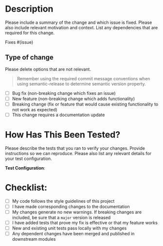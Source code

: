 # Description

Please include a summary of the change and which issue is fixed. Please also include relevant motivation and context. List any dependencies that are required for this change.

Fixes #(issue)

## Type of change

Please delete options that are not relevant.

> Remember using the required commit message conventions when using semantic-release to determine semantic version property.

- [ ] Bug fix (non-breaking change which fixes an issue)
- [ ] New feature (non-breaking change which adds functionality)
- [ ] Breaking change (fix or feature that would cause existing functionality to not work as expected)
- [ ] This change requires a documentation update

# How Has This Been Tested?

Please describe the tests that you ran to verify your changes. Provide instructions so we can reproduce. Please also list any relevant details for your test configuration.

**Test Configuration**:

<!-- specify test configuration if needed -->

# Checklist:

- [ ] My code follows the style guidelines of this project
- [ ] I have made corresponding changes to the documentation
- [ ] My changes generate no new warnings. If breaking changes are included, be sure that a `major` version is released
- [ ] I have added tests that prove my fix is effective or that my feature works
- [ ] New and existing unit tests pass locally with my changes
- [ ] Any dependent changes have been merged and published in downstream modules
